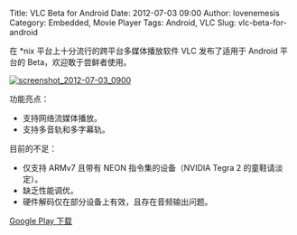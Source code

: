 Title: VLC Beta for Android
Date: 2012-07-03 09:00
Author: lovenemesis
Category: Embedded, Movie Player
Tags: Android, VLC
Slug: vlc-beta-for-android

在 *nix 平台上十分流行的跨平台多媒体播放软件 VLC 发布了适用于 Android
平台的 Beta，欢迎敢于尝鲜者使用。

[![](http://linuxtoy.org/img/2012/07/screenshot_2012-07-03_0900.png "screenshot_2012-07-03_0900")](http://linuxtoy.org/img/2012/07/screenshot_2012-07-03_0900.png)

功能亮点：

-   支持网络流媒体播放。
-   支持多音轨和多字幕轨。

目前的不足：

-   仅支持 ARMv7 且带有 NEON 指令集的设备（NVIDIA Tegra 2
    的童鞋请淡定）。
-   缺乏性能调优。
-   硬件解码仅在部分设备上有效，且存在音频输出问题。

[Google Play
下载](https://play.google.com/store/apps/details?id=org.videolan.vlc.betav7neon)
